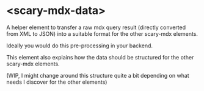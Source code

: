 # \<scary-mdx-data\>

A helper element to transfer a raw mdx query result (directly converted from XML to JSON) into a suitable format for the other scary-mdx elements.

Ideally you would do this pre-processing in your backend.

This element also explains how the data should be structured for the other scary-mdx elements.

(WIP, I might change around this structure quite a bit depending on what needs I discover for the other elements)
